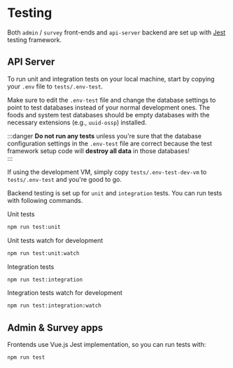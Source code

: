 # Testing

Both `admin` / `survey` front-ends and `api-server` backend are set up with [Jest](https://jestjs.io/) testing framework.

## API Server

To run unit and integration tests on your local machine, start by copying your `.env` file to `tests/.env-test`.

Make sure to edit the `.env-test` file and change the database settings to point to test databases instead of your
normal development ones. The foods and system test databases should be empty databases with the necessary 
extensions (e.g., `uuid-ossp`) installed. 

:::danger
**Do not run any tests** unless you're sure that the database configuration settings in the `.env-test` file are 
correct because the test framework setup code will **destroy all data** in those databases!    
:::

If using the development VM, simply copy `tests/.env-test-dev-vm` to `tests/.env-test` and you're good to go.

Backend testing is set up for `unit` and `integration` tests. You can run tests with following commands.

Unit tests
```sh
npm run test:unit
```

Unit tests watch for development
```sh
npm run test:unit:watch
```

Integration tests
```sh
npm run test:integration
```

Integration tests watch for development

```sh
npm run test:integration:watch
```

## Admin & Survey apps

Frontends use Vue.js Jest implementation, so you can run tests with:

```sh
npm run test
```
